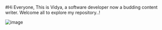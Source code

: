 #Hi Everyone,
    This is Vidya, a software developer now a budding content writer.
    Welcome all to explore my repository..!
    
  
  ![image](https://user-images.githubusercontent.com/120077108/206373752-8fbceadd-777f-4119-85ca-e5b1f87a400c.png)

    
